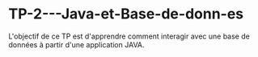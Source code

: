 # TP-2---Java-et-Base-de-donn-es
L'objectif de ce TP est d'apprendre comment interagir avec une base de données  à partir d'une application JAVA.
